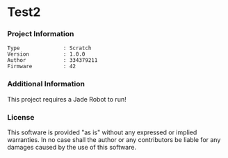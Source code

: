 Test2
================



### Project Information
```
Type              : Scratch
Version           : 1.0.0
Author            : 334379211
Firmware          : 42
```

### Additional Information
This project requires a Jade Robot to run!

### License
This software is provided "as is" without any expressed or implied warranties.  In no case shall the author or any contributors be liable for any damages caused by the use of this software.

